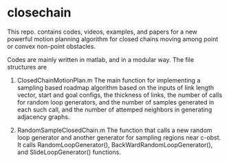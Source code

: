 # closechain
This repo. contains codes, videos, examples, and papers for a new powerful motion planning algorithm for closed chains 
moving among point or convex non-point obstacles.

Codes are mainly written in matlab, and in a modular way.  The file structures are
1. ClosedChainMotionPlan.m
 The main function for implementing a sampling based roadmap algorithm based on the inputs of link length vector, start and goal configs,
 the thickness of links, the number of calls for random loop generators, and the number of samples generated in each such call, and the 
 number of attemped neighbors in generating adjacency graphs.
 
2. RandomSampleClosedChain.m
 The function that calls a new random loop generator and another generator for sampling regions near c-obst.  It calls RandomLoopGenerator(), BackWardRandomLoopGenerator(), and SlideLoopGenerator() functions.  

